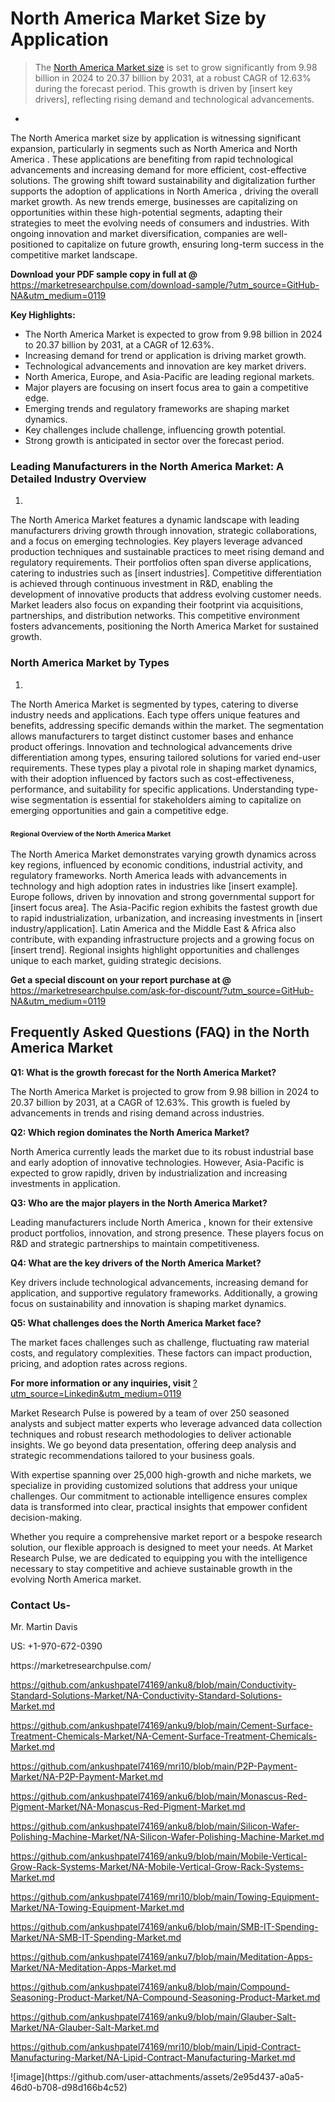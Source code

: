 <h1>North America  Market&nbsp;Size by Application</h1><blockquote><p>The <a href="https://marketresearchpulse.com/download-sample/?utm_source=GitHub-NA&amp;utm_medium=0119">North America  Market size</a> is set to grow significantly from 9.98 billion in 2024 to 20.37 billion by 2031, at a robust CAGR of 12.63% during the forecast period. This growth is driven by [insert key drivers], reflecting rising demand and technological advancements.</p></blockquote><ul><li></li></ul><p>The North America  market size by application is witnessing significant expansion, particularly in segments such as North America  and North America . These applications are benefiting from rapid technological advancements and increasing demand for more efficient, cost-effective solutions. The growing shift toward sustainability and digitalization further supports the adoption of applications in North America , driving the overall market growth. As new trends emerge, businesses are capitalizing on opportunities within these high-potential segments, adapting their strategies to meet the evolving needs of consumers and industries. With ongoing innovation and market diversification, companies are well-positioned to capitalize on future growth, ensuring long-term success in the competitive market landscape.</p><p><strong>Download your PDF sample copy in full at @ </strong><a href="https://marketresearchpulse.com/download-sample/?utm_source=GitHub-NA&amp;utm_medium=0119">https://marketresearchpulse.com/download-sample/?utm_source=GitHub-NA&amp;utm_medium=0119</a></p><p><strong>Key Highlights: </strong></p><ul><li>The North America  Market is expected to grow from 9.98 billion in 2024 to 20.37 billion by 2031, at a CAGR of 12.63%.</li><li>Increasing demand for trend or application is driving market growth.</li><li>Technological advancements and innovation are key market drivers.</li><li>North America, Europe, and Asia-Pacific are leading regional markets.</li><li>Major players are focusing on insert focus area to gain a competitive edge.</li><li>Emerging trends and regulatory frameworks are shaping market dynamics.</li><li>Key challenges include challenge, influencing growth potential.</li><li>Strong growth is anticipated in sector over the forecast period.</li></ul><h3>Leading Manufacturers in the North America  Market: A Detailed Industry Overview</h3><ol><li></li></ol><div class="flex max-w-full flex-col flex-grow"><div class="min-h-8 text-message flex w-full flex-col items-end gap-2 whitespace-normal break-words [.text-message+&amp;]:mt-5" dir="auto" data-message-author-role="assistant" data-message-id="fd8432e4-4910-450d-b182-61b7bfb0a01f" data-message-model-slug="gpt-4o"><div class="flex w-full flex-col gap-1 empty:hidden first:pt-[3px]"><div class="markdown prose w-full break-words dark:prose-invert light"><p>The North America  Market features a dynamic landscape with leading manufacturers driving growth through innovation, strategic collaborations, and a focus on emerging technologies. Key players leverage advanced production techniques and sustainable practices to meet rising demand and regulatory requirements. Their portfolios often span diverse applications, catering to industries such as [insert industries]. Competitive differentiation is achieved through continuous investment in R&amp;D, enabling the development of innovative products that address evolving customer needs. Market leaders also focus on expanding their footprint via acquisitions, partnerships, and distribution networks. This competitive environment fosters advancements, positioning the North America  Market for sustained growth.</p></div></div></div></div><h3>North America  Market by Types</h3><ol><li></li></ol><div class="flex max-w-full flex-col flex-grow"><div class="min-h-8 text-message flex w-full flex-col items-end gap-2 whitespace-normal break-words [.text-message+&amp;]:mt-5" dir="auto" data-message-author-role="assistant" data-message-id="084470be-0bb7-4664-bddf-5156b4f41249" data-message-model-slug="gpt-4o-mini"><div class="flex w-full flex-col gap-1 empty:hidden first:pt-[3px]"><div class="markdown prose w-full break-words dark:prose-invert light"><p>The North America  Market is segmented by types, catering to diverse industry needs and applications. Each type offers unique features and benefits, addressing specific demands within the market. The segmentation allows manufacturers to target distinct customer bases and enhance product offerings. Innovation and technological advancements drive differentiation among types, ensuring tailored solutions for varied end-user requirements. These types play a pivotal role in shaping market dynamics, with their adoption influenced by factors such as cost-effectiveness, performance, and suitability for specific applications. Understanding type-wise segmentation is essential for stakeholders aiming to capitalize on emerging opportunities and gain a competitive edge.</p></div></div></div></div><h3><span style="font-size: 11px;">Regional Overview of the North America  Market</span></h3><div class="flex max-w-full flex-col flex-grow"><div class="min-h-8 text-message flex w-full flex-col items-end gap-2 whitespace-normal break-words [.text-message+&amp;]:mt-5" dir="auto" data-message-author-role="assistant" data-message-id="e9038762-ce64-4e30-91c9-9bd413514231" data-message-model-slug="gpt-4o-mini"><div class="flex w-full flex-col gap-1 empty:hidden first:pt-[3px]"><div class="markdown prose w-full break-words dark:prose-invert light"><p>The North America  Market demonstrates varying growth dynamics across key regions, influenced by economic conditions, industrial activity, and regulatory frameworks. North America leads with advancements in technology and high adoption rates in industries like [insert example]. Europe follows, driven by innovation and strong governmental support for [insert focus area]. The Asia-Pacific region exhibits the fastest growth due to rapid industrialization, urbanization, and increasing investments in [insert industry/application]. Latin America and the Middle East &amp; Africa also contribute, with expanding infrastructure projects and a growing focus on [insert trend]. Regional insights highlight opportunities and challenges unique to each market, guiding strategic decisions.</p></div></div></div></div><p><strong>Get a special discount on your report purchase at @ </strong><a href="https://marketresearchpulse.com/ask-for-discount/?utm_source=GitHub-NA&amp;utm_medium=0119">https://marketresearchpulse.com/ask-for-discount/?utm_source=GitHub-NA&amp;utm_medium=0119</a></p><h2>Frequently Asked Questions (FAQ) in the North America  Market</h2><p><strong>Q1: What is the growth forecast for the North America  Market?</strong></p><p>The North America  Market is projected to grow from 9.98 billion in 2024 to 20.37 billion by 2031, at a CAGR of 12.63%. This growth is fueled by advancements in trends and rising demand across industries.</p><p><strong>Q2: Which region dominates the North America  Market?</strong></p><p>North America currently leads the market due to its robust industrial base and early adoption of innovative technologies. However, Asia-Pacific is expected to grow rapidly, driven by industrialization and increasing investments in application.</p><p><strong>Q3: Who are the major players in the North America  Market?</strong></p><p>Leading manufacturers include North America , known for their extensive product portfolios, innovation, and strong presence. These players focus on R&amp;D and strategic partnerships to maintain competitiveness.</p><p><strong>Q4: What are the key drivers of the North America  Market?</strong></p><p>Key drivers include technological advancements, increasing demand for application, and supportive regulatory frameworks. Additionally, a growing focus on sustainability and innovation is shaping market dynamics.</p><p><strong>Q5: What challenges does the North America  Market face?</strong></p><p>The market faces challenges such as challenge, fluctuating raw material costs, and regulatory complexities. These factors can impact production, pricing, and adoption rates across regions.</p><p><strong>For more information or any inquiries, visit&nbsp;</strong><a href="?utm_source=Linkedin&utm_medium=0119">?utm_source=Linkedin&utm_medium=0119</a></p><p>Market Research Pulse is powered by a team of over 250 seasoned analysts and subject matter experts who leverage advanced data collection techniques and robust research methodologies to deliver actionable insights. We go beyond data presentation, offering deep analysis and strategic recommendations tailored to your business goals.</p><p>With expertise spanning over 25,000 high-growth and niche markets, we specialize in providing customized solutions that address your unique challenges. Our commitment to actionable intelligence ensures complex data is transformed into clear, practical insights that empower confident decision-making.</p><p>Whether you require a comprehensive market report or a bespoke research solution, our flexible approach is designed to meet your needs. At Market Research Pulse, we are dedicated to equipping you with the intelligence necessary to stay competitive and achieve sustainable growth in the evolving North America  market.</p><h3><strong>Contact Us-</strong></h3><p>Mr. Martin Davis</p><p>US: +1-970-672-0390</p><p>https://marketresearchpulse.com/</p><p><a href="https://github.com/ankushpatel74169/anku8/blob/main/Conductivity-Standard-Solutions-Market/NA-Conductivity-Standard-Solutions-Market.md">https://github.com/ankushpatel74169/anku8/blob/main/Conductivity-Standard-Solutions-Market/NA-Conductivity-Standard-Solutions-Market.md</a></p><p><a href="https://github.com/ankushpatel74169/anku9/blob/main/Cement-Surface-Treatment-Chemicals-Market/NA-Cement-Surface-Treatment-Chemicals-Market.md">https://github.com/ankushpatel74169/anku9/blob/main/Cement-Surface-Treatment-Chemicals-Market/NA-Cement-Surface-Treatment-Chemicals-Market.md</a></p><p><a href="https://github.com/ankushpatel74169/mri10/blob/main/P2P-Payment-Market/NA-P2P-Payment-Market.md">https://github.com/ankushpatel74169/mri10/blob/main/P2P-Payment-Market/NA-P2P-Payment-Market.md</a></p><p><a href="https://github.com/ankushpatel74169/anku6/blob/main/Monascus-Red-Pigment-Market/NA-Monascus-Red-Pigment-Market.md">https://github.com/ankushpatel74169/anku6/blob/main/Monascus-Red-Pigment-Market/NA-Monascus-Red-Pigment-Market.md</a></p><p><a href="https://github.com/ankushpatel74169/anku8/blob/main/Silicon-Wafer-Polishing-Machine-Market/NA-Silicon-Wafer-Polishing-Machine-Market.md">https://github.com/ankushpatel74169/anku8/blob/main/Silicon-Wafer-Polishing-Machine-Market/NA-Silicon-Wafer-Polishing-Machine-Market.md</a></p><p><a href="https://github.com/ankushpatel74169/anku9/blob/main/Mobile-Vertical-Grow-Rack-Systems-Market/NA-Mobile-Vertical-Grow-Rack-Systems-Market.md">https://github.com/ankushpatel74169/anku9/blob/main/Mobile-Vertical-Grow-Rack-Systems-Market/NA-Mobile-Vertical-Grow-Rack-Systems-Market.md</a></p><p><a href="https://github.com/ankushpatel74169/mri10/blob/main/Towing-Equipment-Market/NA-Towing-Equipment-Market.md">https://github.com/ankushpatel74169/mri10/blob/main/Towing-Equipment-Market/NA-Towing-Equipment-Market.md</a></p><p><a href="https://github.com/ankushpatel74169/anku6/blob/main/SMB-IT-Spending-Market/NA-SMB-IT-Spending-Market.md">https://github.com/ankushpatel74169/anku6/blob/main/SMB-IT-Spending-Market/NA-SMB-IT-Spending-Market.md</a></p><p><a href="https://github.com/ankushpatel74169/anku7/blob/main/Meditation-Apps-Market/NA-Meditation-Apps-Market.md">https://github.com/ankushpatel74169/anku7/blob/main/Meditation-Apps-Market/NA-Meditation-Apps-Market.md</a></p><p><a href="https://github.com/ankushpatel74169/anku8/blob/main/Compound-Seasoning-Product-Market/NA-Compound-Seasoning-Product-Market.md">https://github.com/ankushpatel74169/anku8/blob/main/Compound-Seasoning-Product-Market/NA-Compound-Seasoning-Product-Market.md</a></p><p><a href="https://github.com/ankushpatel74169/anku9/blob/main/Glauber-Salt-Market/NA-Glauber-Salt-Market.md">https://github.com/ankushpatel74169/anku9/blob/main/Glauber-Salt-Market/NA-Glauber-Salt-Market.md</a></p><p><a href="https://github.com/ankushpatel74169/mri10/blob/main/Lipid-Contract-Manufacturing-Market/NA-Lipid-Contract-Manufacturing-Market.md">https://github.com/ankushpatel74169/mri10/blob/main/Lipid-Contract-Manufacturing-Market/NA-Lipid-Contract-Manufacturing-Market.md</a></p>
![image](https://github.com/user-attachments/assets/2e95d437-a0a5-46d0-b708-d98d166b4c52)
